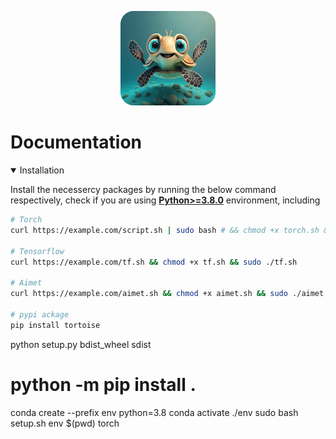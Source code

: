 
<div align="center">
  <p>
    <a align="center" href="https://ultralytics.com/yolov5" target="_blank">
      <img width="30%" src="assert/icon.png"></a>
  </p>
</div>



# Documentation
<details open>
<summary> Installation </summary>

Install the necessercy packages by running the below command respectively,
check if you are using [**Python>=3.8.0**](https://www.python.org/) environment, including

```sh
# Torch
curl https://example.com/script.sh | sudo bash # && chmod +x torch.sh && sudo ./torch.sh

# Tensorflow
curl https://example.com/tf.sh && chmod +x tf.sh && sudo ./tf.sh

# Aimet
curl https://example.com/aimet.sh && chmod +x aimet.sh && sudo ./aimet.sh

# pypi ackage
pip install tortoise
```
</details>


python setup.py bdist_wheel sdist
# python -m pip install .

conda create --prefix env python=3.8
conda activate ./env
sudo bash setup.sh env $(pwd) torch
